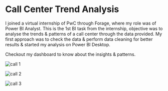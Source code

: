 
# Call Center Trend Analysis

I joined a virtual internship of PwC through Forage, where my role was of Power BI Analyst.
This is the 1st BI task from the internship, objective was to analyse the trends & patterns of a call center through the data provided.
My first approach was to check the data & perform data cleaning for better results & started my analysis on Power BI Desktop.

Checkout my dashboard to know about the insights & patterns.

![call  1](https://github.com/user-attachments/assets/7fe88ce7-f726-4677-9450-abb41c6d72a4)


![call 2](https://github.com/user-attachments/assets/667c41e4-7e3c-4549-a481-d0dee628f118)

![call 3](https://github.com/user-attachments/assets/dca66cbf-b974-4cf6-abc8-8dc5e8c1b036)


